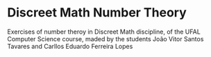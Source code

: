 # Discreet Math Number Theory

Exercises of number theroy in Discreet Math discipline, of the UFAL Computer Science course, maded by the students João Vitor Santos Tavares and Carllos Eduardo Ferreira Lopes
